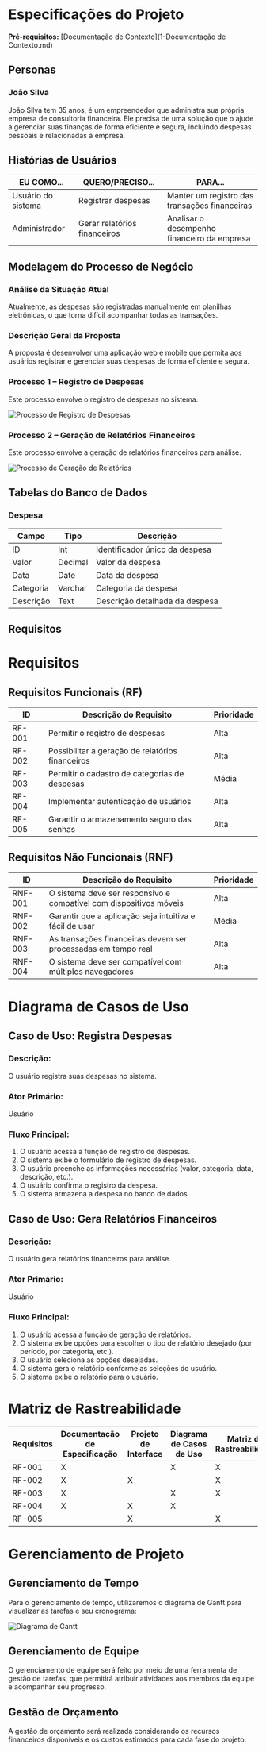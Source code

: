 # Especificações do Projeto

**Pré-requisitos:** [Documentação de Contexto](1-Documentação de Contexto.md)

## Personas

### João Silva

João Silva tem 35 anos, é um empreendedor que administra sua própria empresa de consultoria financeira. Ele precisa de uma solução que o ajude a gerenciar suas finanças de forma eficiente e segura, incluindo despesas pessoais e relacionadas à empresa.


## Histórias de Usuários

| EU COMO... | QUERO/PRECISO... | PARA... |
|------------|-------------------|---------|
| Usuário do sistema | Registrar despesas | Manter um registro das transações financeiras |
| Administrador | Gerar relatórios financeiros | Analisar o desempenho financeiro da empresa |

## Modelagem do Processo de Negócio

### Análise da Situação Atual

Atualmente, as despesas são registradas manualmente em planilhas eletrônicas, o que torna difícil acompanhar todas as transações.

### Descrição Geral da Proposta

A proposta é desenvolver uma aplicação web e mobile que permita aos usuários registrar e gerenciar suas despesas de forma eficiente e segura.

### Processo 1 – Registro de Despesas

Este processo envolve o registro de despesas no sistema.

![Processo de Registro de Despesas](img/registro_despesas.png)

### Processo 2 – Geração de Relatórios Financeiros

Este processo envolve a geração de relatórios financeiros para análise.

![Processo de Geração de Relatórios](img/geracao_relatorios.png)

## Tabelas do Banco de Dados

### Despesa

| Campo | Tipo | Descrição |
|-------|------|-----------|
| ID    | Int  | Identificador único da despesa |
| Valor | Decimal | Valor da despesa |
| Data  | Date | Data da despesa |
| Categoria | Varchar | Categoria da despesa |
| Descrição | Text | Descrição detalhada da despesa |

## Requisitos
# Requisitos

## Requisitos Funcionais (RF)

| ID    | Descrição do Requisito                      | Prioridade |
|-------|---------------------------------------------|------------|
| RF-001| Permitir o registro de despesas             | Alta       |
| RF-002| Possibilitar a geração de relatórios financeiros | Alta |
| RF-003| Permitir o cadastro de categorias de despesas | Média   |
| RF-004| Implementar autenticação de usuários        | Alta       |
| RF-005| Garantir o armazenamento seguro das senhas  | Alta       |

## Requisitos Não Funcionais (RNF)

| ID    | Descrição do Requisito                                       | Prioridade |
|-------|--------------------------------------------------------------|------------|
| RNF-001| O sistema deve ser responsivo e compatível com dispositivos móveis | Alta |
| RNF-002| Garantir que a aplicação seja intuitiva e fácil de usar     | Média      |
| RNF-003| As transações financeiras devem ser processadas em tempo real | Alta    |
| RNF-004| O sistema deve ser compatível com múltiplos navegadores     | Alta      |

# Diagrama de Casos de Uso

## Caso de Uso: Registra Despesas

### Descrição:
O usuário registra suas despesas no sistema.

### Ator Primário:
Usuário

### Fluxo Principal:
1. O usuário acessa a função de registro de despesas.
2. O sistema exibe o formulário de registro de despesas.
3. O usuário preenche as informações necessárias (valor, categoria, data, descrição, etc.).
4. O usuário confirma o registro da despesa.
5. O sistema armazena a despesa no banco de dados.

## Caso de Uso: Gera Relatórios Financeiros

### Descrição:
O usuário gera relatórios financeiros para análise.

### Ator Primário:
Usuário

### Fluxo Principal:
1. O usuário acessa a função de geração de relatórios.
2. O sistema exibe opções para escolher o tipo de relatório desejado (por período, por categoria, etc.).
3. O usuário seleciona as opções desejadas.
4. O sistema gera o relatório conforme as seleções do usuário.
5. O sistema exibe o relatório para o usuário.

# Matriz de Rastreabilidade

| Requisitos | Documentação de Especificação | Projeto de Interface | Diagrama de Casos de Uso | Matriz de Rastreabilidade |
|------------|-------------------------------|----------------------|---------------------------|----------------------------|
| RF-001     | X                             |                      | X                         | X                          |
| RF-002     | X                             | X                    |                           | X                          |
| RF-003     | X                             |                      | X                         | X                          |
| RF-004     | X                             | X                    | X                         |                            |
| RF-005     |                               | X                    |                           | X                          |

# Gerenciamento de Projeto

## Gerenciamento de Tempo

Para o gerenciamento de tempo, utilizaremos o diagrama de Gantt para visualizar as tarefas e seu cronograma:

![Diagrama de Gantt](img/diagrama_gantt.png)

## Gerenciamento de Equipe

O gerenciamento de equipe será feito por meio de uma ferramenta de gestão de tarefas, que permitirá atribuir atividades aos membros da equipe e acompanhar seu progresso.

## Gestão de Orçamento

A gestão de orçamento será realizada considerando os recursos financeiros disponíveis e os custos estimados para cada fase do projeto.
